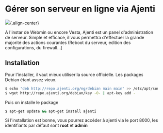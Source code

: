 # Gérer son serveur en ligne via Ajenti

![](/ajenti.jpg){.align-center}

A l'instar de Webmin ou encore Vesta, Ajenti est un panel
d'administration de serveur. Simple et efficace, il vous permettra
d'effectuer la grande majorité des actions courantes (Reboot du
serveur, edition des configurations, du firewall...)

## Installation

Pour l'installer, il vaut mieux utiliser la source officielle. Les
packages Debian étant assez vieux.

```bash
$ echo "deb http://repo.ajenti.org/ng/debian main main" >> /etc/apt/sources.list
$ wget http://repo.ajenti.org/debian/key -O- | apt-key add -
```

Puis on installe le package

```bash
$ apt-get update && apt-get install ajenti
```

Si l'installation est bonne, vous pourrez accéder à ajenti via le port
8000, les identifiants par défaut sont **root** et **admin**
